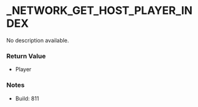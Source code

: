 # _NETWORK_GET_HOST_PLAYER_INDEX

No description available.

### Return Value
* Player

### Notes
* Build: 811

